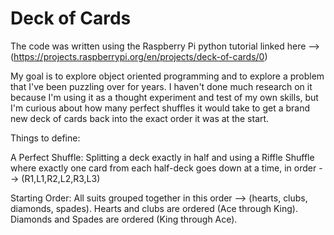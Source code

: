 # Deck of Cards

The code was written using the Raspberry Pi python tutorial linked here --> (https://projects.raspberrypi.org/en/projects/deck-of-cards/0)

My goal is to explore object oriented programming and to explore a problem that I've been puzzling over for years. I haven't done much research on it because I'm using it as a thought experiment and test of my own skills, but I'm curious about how many perfect shuffles it would take to get a brand new deck of cards back into the exact order it was at the start.

Things to define:

  A Perfect Shuffle: Splitting a deck exactly in half and using a Riffle Shuffle where exactly one card from each half-deck goes down at a time, in order --> (R1,L1,R2,L2,R3,L3)
  
  Starting Order: All suits grouped together in this order --> (hearts, clubs, diamonds, spades). Hearts and clubs are ordered (Ace through King). Diamonds and Spades are ordered (King through Ace).
